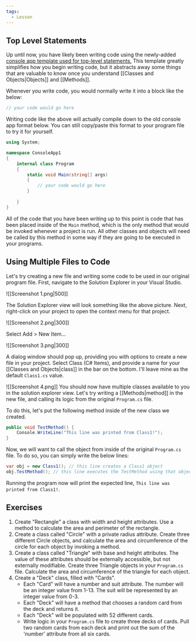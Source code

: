 ```yaml
---
tags:
  - Lesson
---
```

## Top Level Statements

Up until now, you have likely been writing code using the newly-added [console app template used for top-level statements.](https://learn.microsoft.com/en-us/dotnet/core/tutorials/top-level-templates) This template greatly simplifies how you begin writing code, but it abstracts away some things that are valuable to know once you understand [[Classes and Objects|Objects]] and [[Methods]]. 

Whenever you write code, you would normally write it into a block like the below: 

```cs
// your code would go here
```

Writing code like the above will actually compile down to the old console app format below. You can still copy/paste this format to your program file to try it for yourself.

```cs
using System;

namespace ConsoleApp1 
{
    internal class Program 
    {
        static void Main(string[] args) 
        {
	        // your code would go here
        }
        
    }
}
```

All of the code that you have been writing up to this point is code that has been placed inside of the `Main` method, which is the only method that would be invoked whenever a project is run. All other classes and objects will need be called by this method in some way if they are going to be executed in your programs.

## Using Multiple Files to Code

Let's try creating a new file and writing some code to be used in our original program file. First, navigate to the Solution Explorer in your Visual Studio.

![[Screenshot 1.png|500]]

The Solution Explorer view will look something like the above picture. Next, right-click on your project to open the context menu for that project.

![[Screenshot 2.png|300]] 

Select Add > New Item...

![[Screenshot 3.png|300]]

A dialog window should pop up, providing you with options to create a new file in your project. Select Class (C# Items), and provide a name for your [[Classes and Objects|class]] in the bar on the bottom. I'll leave mine as the default `Class1.cs` value.

![[Screenshot 4.png]]
You should now have multiple classes available to you in the solution explorer view. Let's try writing a [[Methods|method]] in the new file, and calling its logic from the original `Program.cs` file.

To do this, let's put the following method inside of the new class we created.

```cs
public void TestMethod() {
	Console.WriteLine("This line was printed from Class1!");
}
```

Now, we will want to call the object from inside of the original `Program.cs` file. To do so, you can simply write the below lines:

```cs
var obj = new Class1(); // this line creates a Class1 object
obj.TestMethod(); // this line executes the TestMethod using that object
```

Running the program now will print the expected line, `This line was printed from Class1!`.

## Exercises

1. Create "Rectangle" a class with width and height attributes. Use a method to calculate the area and perimeter of the rectangle.
2. Create a class called "Circle" with a private radius attribute. Create three different Circle objects, and calculate the area and circumference of the circle for each object by invoking a method.
3. Create a class called "Triangle" with base and height attributes. The value of these attributes should be externally accessible, but not externally modifiable. Create three Triangle objects in your `Program.cs` file. Calculate the area and circumference of the triangle for each object.
4. Create a "Deck" class, filled with "Cards".
   - Each "Card" will have a number and suit attribute. The number will be an integer value from 1-13. The suit will be represented by an integer value from 0-3.
   - Each "Deck" will have a method that chooses a random card from the deck and returns it.
   - Each "Deck" will be populated with 52 different cards.
   - Write logic in your `Program.cs` file to create three decks of cards. Pull two random cards from each deck and print out the sum of the 'number' attribute from all six cards.